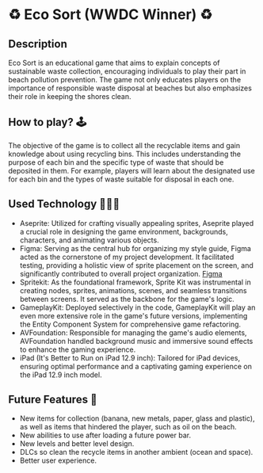 # ♻︎ Eco Sort (WWDC Winner) ♻︎

## Description
Eco Sort is an educational game that aims to explain concepts of sustainable waste collection, encouraging individuals to play their part in beach pollution prevention. The game not only educates players on the importance of responsible waste disposal at beaches but also emphasizes their role in keeping the shores clean.

## How to play? 🕹️
The objective of the game is to collect all the recyclable items and gain knowledge about using recycling bins. This includes understanding the purpose of each bin and the specific type of waste that should be deposited in them. For example, players will learn about the designated use for each bin and the types of waste suitable for disposal in each one.

## Used Technology 🧑🏼‍💻
- Aseprite: Utilized for crafting visually appealing sprites, Aseprite played a crucial role in designing the game environment, backgrounds, characters, and animating various objects.
- Figma: Serving as the central hub for organizing my style guide, Figma acted as the cornerstone of my project development. It facilitated testing, providing a holistic view of sprite placement on the screen, and significantly contributed to overall project organization. [Figma](https://www.figma.com/file/HPuDDKjLz1RDCqRfm0XK4y/WWDC?type=design&node-id=0%3A1&mode=design&t=vfByNrzAz4Olpj06-1)
- Spritekit: As the foundational framework, Sprite Kit was instrumental in creating nodes, sprites, animations, scenes, and seamless transitions between screens. It served as the backbone for the game's logic.
- GameplayKit: Deployed selectively in the code, GameplayKit will play an even more extensive role in the game's future versions, implementing the Entity Component System for comprehensive game refactoring.
- AVFoundation: Responsible for managing the game's audio elements, AVFoundation handled background music and immersive sound effects to enhance the gaming experience.
- iPad (It's Better to Run on iPad 12.9 inch): Tailored for iPad devices, ensuring optimal performance and a captivating gaming experience on the iPad 12.9 inch model.

## Future Features 💫
- New items for collection (banana, new metals, paper, glass and plastic), as well as items that hindered the player, such as oil on the beach. 
- New abilities to use after loading a future power bar.
- New levels and better level design.
- DLCs so clean the recycle items in another ambient (ocean and space).
- Better user experience.

